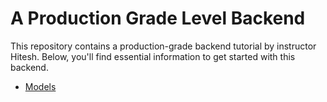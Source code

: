 # A Production Grade Level Backend

This repository contains a production-grade backend tutorial by instructor Hitesh. Below, you'll find essential information to get started with this backend.

- [Models](https://app.eraser.io/workspace/YtPqZ1VogxGy1jzIDkzj)
